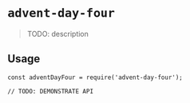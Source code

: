 # `advent-day-four`

> TODO: description

## Usage

```
const adventDayFour = require('advent-day-four');

// TODO: DEMONSTRATE API
```
